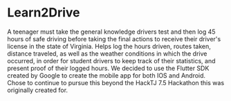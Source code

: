 # Learn2Drive

A teenager must take the general knowledge drivers test and then log 45 hours of safe driving before taking the final actions to receive their driver's license in the state of Virginia. 
Helps log the hours driven, routes taken, distance traveled, as well as the weather conditions in which the drive occurred, in order for student drivers to keep track of their statistics, and present proof of their logged hours.
We decided to use the Flutter SDK created by Google to create the mobile app for both IOS and Android. 
Chose to continue to pursue this beyond the HackTJ 7.5 Hackathon this was originally created for. 
